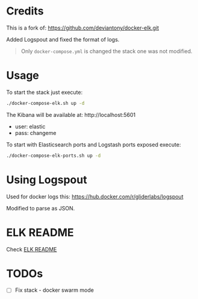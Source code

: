 # Credits

This is a fork of: https://github.com/deviantony/docker-elk.git

Added Logspout and fixed the format of logs.

> Only `docker-compose.yml` is changed the stack one was not modified.

# Usage

To start the stack just execute:

```bash
./docker-compose-elk.sh up -d
```

The Kibana will be available at: http://localhost:5601

* user: elastic
* pass: changeme

To start with Elasticsearch ports and Logstash ports exposed execute:

```bash
./docker-compose-elk-ports.sh up -d
```

# Using Logspout

Used for docker logs this:
https://hub.docker.com/r/gliderlabs/logspout

Modified to parse as JSON.

# ELK README

Check [ELK README](ELK_README.md)

# TODOs

- [ ] Fix stack - docker swarm mode
 